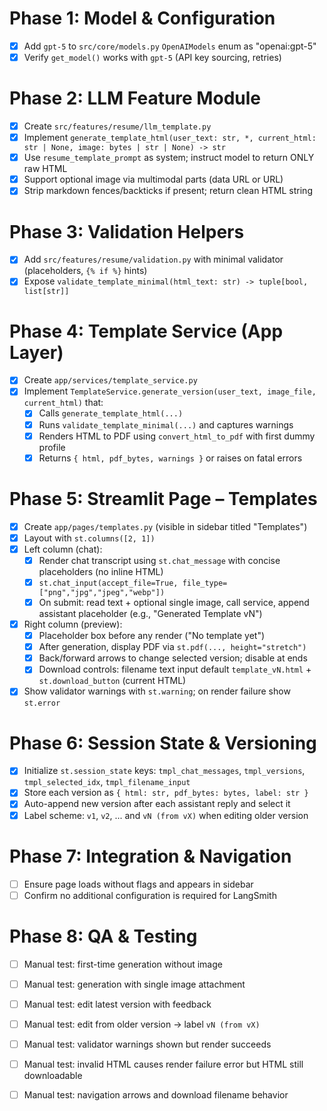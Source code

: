 # Phase 1: Model & Configuration
- [x] Add `gpt-5` to `src/core/models.py` `OpenAIModels` enum as "openai:gpt-5"
- [x] Verify `get_model()` works with `gpt-5` (API key sourcing, retries)

# Phase 2: LLM Feature Module
- [x] Create `src/features/resume/llm_template.py`
- [x] Implement `generate_template_html(user_text: str, *, current_html: str | None, image: bytes | str | None) -> str`
- [x] Use `resume_template_prompt` as system; instruct model to return ONLY raw HTML
- [x] Support optional image via multimodal parts (data URL or URL)
- [x] Strip markdown fences/backticks if present; return clean HTML string

# Phase 3: Validation Helpers
- [x] Add `src/features/resume/validation.py` with minimal validator (placeholders, `{% if %}` hints)
- [x] Expose `validate_template_minimal(html_text: str) -> tuple[bool, list[str]]`

# Phase 4: Template Service (App Layer)
- [x] Create `app/services/template_service.py`
- [x] Implement `TemplateService.generate_version(user_text, image_file, current_html)` that:
  - [x] Calls `generate_template_html(...)`
  - [x] Runs `validate_template_minimal(...)` and captures warnings
  - [x] Renders HTML to PDF using `convert_html_to_pdf` with first dummy profile
  - [x] Returns `{ html, pdf_bytes, warnings }` or raises on fatal errors

# Phase 5: Streamlit Page – Templates
- [x] Create `app/pages/templates.py` (visible in sidebar titled "Templates")
- [x] Layout with `st.columns([2, 1])`
- [x] Left column (chat):
  - [x] Render chat transcript using `st.chat_message` with concise placeholders (no inline HTML)
  - [x] `st.chat_input(accept_file=True, file_type=["png","jpg","jpeg","webp"])`
  - [x] On submit: read text + optional single image, call service, append assistant placeholder (e.g., "Generated Template vN")
- [x] Right column (preview):
  - [x] Placeholder box before any render ("No template yet")
  - [x] After generation, display PDF via `st.pdf(..., height="stretch")`
  - [x] Back/forward arrows to change selected version; disable at ends
  - [x] Download controls: filename text input default `template_vN.html` + `st.download_button` (current HTML)
- [x] Show validator warnings with `st.warning`; on render failure show `st.error`

# Phase 6: Session State & Versioning
- [x] Initialize `st.session_state` keys: `tmpl_chat_messages`, `tmpl_versions`, `tmpl_selected_idx`, `tmpl_filename_input`
- [x] Store each version as `{ html: str, pdf_bytes: bytes, label: str }`
- [x] Auto-append new version after each assistant reply and select it
- [x] Label scheme: `v1`, `v2`, ... and `vN (from vX)` when editing older version

# Phase 7: Integration & Navigation
- [ ] Ensure page loads without flags and appears in sidebar
- [ ] Confirm no additional configuration is required for LangSmith

# Phase 8: QA & Testing
- [ ] Manual test: first-time generation without image
- [ ] Manual test: generation with single image attachment
- [ ] Manual test: edit latest version with feedback
- [ ] Manual test: edit from older version → label `vN (from vX)`
- [ ] Manual test: validator warnings shown but render succeeds
- [ ] Manual test: invalid HTML causes render failure error but HTML still downloadable
- [ ] Manual test: navigation arrows and download filename behavior


